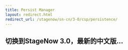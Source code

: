 ```yaml
---
title: Persist Manager
layout: redirect.html
redirect_url: /stagenow/sn-cn/3-0/csp/persistence/
---
```


## 切换到StageNow 3.0，最新的中文版...

